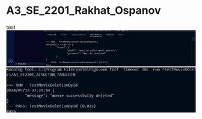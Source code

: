# A3_SE_2201_Rakhat_Ospanov
test<br>
<img src=https://github.com/Rakhat2131/A3_SE_2201_Rakhat_Ospanov/blob/main/screens/2024-05-15_22-22-19.png><br>
<img src=https://github.com/Rakhat2131/A3_SE_2201_Rakhat_Ospanov/blob/main/screens/2024-05-15_22-24-25.png>
